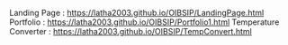 Landing Page : https://latha2003.github.io/OIBSIP/LandingPage.html
Portfolio : https://latha2003.github.io/OIBSIP/Portfolio1.html
Temperature Converter : https://latha2003.github.io/OIBSIP/TempConvert.html
